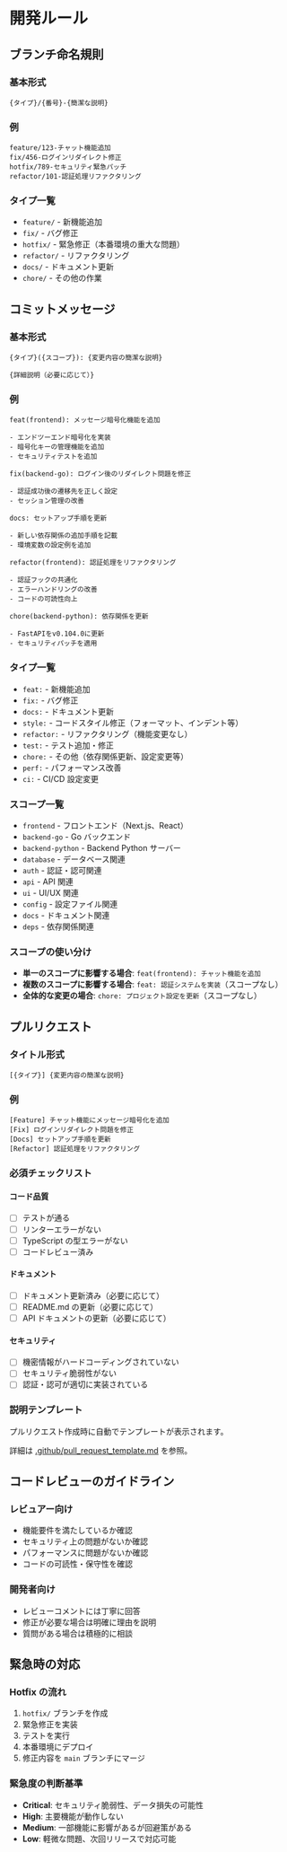 # 開発ルール

## ブランチ命名規則

### 基本形式

```
{タイプ}/{番号}-{簡潔な説明}
```

### 例

```
feature/123-チャット機能追加
fix/456-ログインリダイレクト修正
hotfix/789-セキュリティ緊急パッチ
refactor/101-認証処理リファクタリング
```

### タイプ一覧

- `feature/` - 新機能追加
- `fix/` - バグ修正
- `hotfix/` - 緊急修正（本番環境の重大な問題）
- `refactor/` - リファクタリング
- `docs/` - ドキュメント更新
- `chore/` - その他の作業

## コミットメッセージ

### 基本形式

```
{タイプ}({スコープ}): {変更内容の簡潔な説明}

{詳細説明（必要に応じて）}
```

### 例

```
feat(frontend): メッセージ暗号化機能を追加

- エンドツーエンド暗号化を実装
- 暗号化キーの管理機能を追加
- セキュリティテストを追加

fix(backend-go): ログイン後のリダイレクト問題を修正

- 認証成功後の遷移先を正しく設定
- セッション管理の改善

docs: セットアップ手順を更新

- 新しい依存関係の追加手順を記載
- 環境変数の設定例を追加

refactor(frontend): 認証処理をリファクタリング

- 認証フックの共通化
- エラーハンドリングの改善
- コードの可読性向上

chore(backend-python): 依存関係を更新

- FastAPIをv0.104.0に更新
- セキュリティパッチを適用
```

### タイプ一覧

- `feat:` - 新機能追加
- `fix:` - バグ修正
- `docs:` - ドキュメント更新
- `style:` - コードスタイル修正（フォーマット、インデント等）
- `refactor:` - リファクタリング（機能変更なし）
- `test:` - テスト追加・修正
- `chore:` - その他（依存関係更新、設定変更等）
- `perf:` - パフォーマンス改善
- `ci:` - CI/CD 設定変更

### スコープ一覧

- `frontend` - フロントエンド（Next.js、React）
- `backend-go` - Go バックエンド
- `backend-python` - Backend Python サーバー
- `database` - データベース関連
- `auth` - 認証・認可関連
- `api` - API 関連
- `ui` - UI/UX 関連
- `config` - 設定ファイル関連
- `docs` - ドキュメント関連
- `deps` - 依存関係関連

### スコープの使い分け

- **単一のスコープに影響する場合**: `feat(frontend): チャット機能を追加`
- **複数のスコープに影響する場合**: `feat: 認証システムを実装`（スコープなし）
- **全体的な変更の場合**: `chore: プロジェクト設定を更新`（スコープなし）

## プルリクエスト

### タイトル形式

```
[{タイプ}] {変更内容の簡潔な説明}
```

### 例

```
[Feature] チャット機能にメッセージ暗号化を追加
[Fix] ログインリダイレクト問題を修正
[Docs] セットアップ手順を更新
[Refactor] 認証処理をリファクタリング
```

### 必須チェックリスト

#### コード品質

- [ ] テストが通る
- [ ] リンターエラーがない
- [ ] TypeScript の型エラーがない
- [ ] コードレビュー済み

#### ドキュメント

- [ ] ドキュメント更新済み（必要に応じて）
- [ ] README.md の更新（必要に応じて）
- [ ] API ドキュメントの更新（必要に応じて）

#### セキュリティ

- [ ] 機密情報がハードコーディングされていない
- [ ] セキュリティ脆弱性がない
- [ ] 認証・認可が適切に実装されている

### 説明テンプレート

プルリクエスト作成時に自動でテンプレートが表示されます。

詳細は [.github/pull_request_template.md](.github/pull_request_template.md) を参照。

## コードレビューのガイドライン

### レビュアー向け

- 機能要件を満たしているか確認
- セキュリティ上の問題がないか確認
- パフォーマンスに問題がないか確認
- コードの可読性・保守性を確認

### 開発者向け

- レビューコメントには丁寧に回答
- 修正が必要な場合は明確に理由を説明
- 質問がある場合は積極的に相談

## 緊急時の対応

### Hotfix の流れ

1. `hotfix/` ブランチを作成
2. 緊急修正を実装
3. テストを実行
4. 本番環境にデプロイ
5. 修正内容を `main` ブランチにマージ

### 緊急度の判断基準

- **Critical**: セキュリティ脆弱性、データ損失の可能性
- **High**: 主要機能が動作しない
- **Medium**: 一部機能に影響があるが回避策がある
- **Low**: 軽微な問題、次回リリースで対応可能
